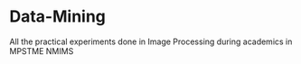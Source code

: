 # Data-Mining
All the practical experiments done in Image Processing during academics in MPSTME NMIMS
